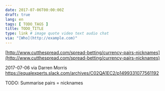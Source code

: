 ```yaml
---
date: 2017-07-06T00:00:00Z
draft: true
lang: en
tags: [ TODO_TAGS ]
title: TODO_TITLE
type: link # image quote video text audio chat
via: "[Who](http://example.com)"
---
```



[http://www.cutthespread.com/spread-betting/currency-pairs-nicknames](http://www.cutthespread.com/spread-betting/currency-pairs-nicknames)

2017-07-06 via Darren Morris
https://equalexperts.slack.com/archives/C02QA1EC2/p1499331077561192

TODO: Summarise pairs = nicknames
